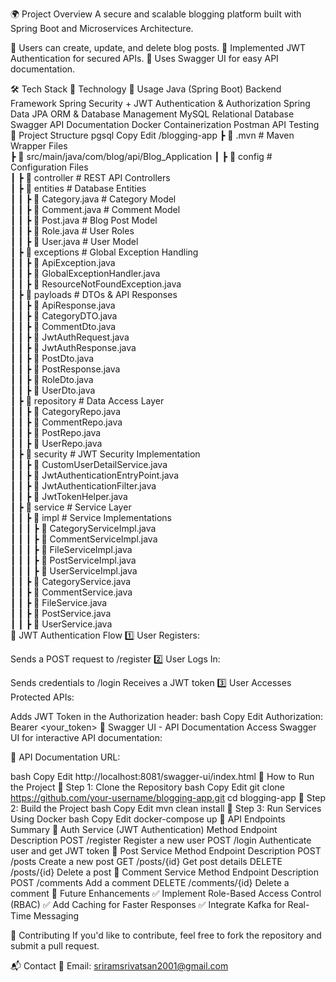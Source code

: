 🌍 Project Overview
A secure and scalable blogging platform built with Spring Boot and Microservices Architecture.

🔹 Users can create, update, and delete blog posts.
🔹 Implemented JWT Authentication for secured APIs.
🔹 Uses Swagger UI for easy API documentation.

🛠️ Tech Stack
🌟 Technology	🧩 Usage
Java (Spring Boot)	Backend Framework
Spring Security + JWT	Authentication & Authorization
Spring Data JPA	ORM & Database Management
MySQL	Relational Database
Swagger	API Documentation
Docker	Containerization
Postman	API Testing
📁 Project Structure
pgsql
Copy
Edit
/blogging-app
 ┣ 📂 .mvn                      # Maven Wrapper Files  
 ┣ 📂 src/main/java/com/blog/api/Blog_Application
 ┃ ┣ 📂 config                  # Configuration Files  
 ┃ ┣ 📂 controller              # REST API Controllers  
 ┃ ┣ 📂 entities                # Database Entities  
 ┃ ┃ ┣ 📜 Category.java         # Category Model  
 ┃ ┃ ┣ 📜 Comment.java          # Comment Model  
 ┃ ┃ ┣ 📜 Post.java             # Blog Post Model  
 ┃ ┃ ┣ 📜 Role.java             # User Roles  
 ┃ ┃ ┣ 📜 User.java             # User Model  
 ┃ ┣ 📂 exceptions              # Global Exception Handling  
 ┃ ┃ ┣ 📜 ApiException.java  
 ┃ ┃ ┣ 📜 GlobalExceptionHandler.java  
 ┃ ┃ ┣ 📜 ResourceNotFoundException.java  
 ┃ ┣ 📂 payloads                # DTOs & API Responses  
 ┃ ┃ ┣ 📜 ApiResponse.java  
 ┃ ┃ ┣ 📜 CategoryDTO.java  
 ┃ ┃ ┣ 📜 CommentDto.java  
 ┃ ┃ ┣ 📜 JwtAuthRequest.java  
 ┃ ┃ ┣ 📜 JwtAuthResponse.java  
 ┃ ┃ ┣ 📜 PostDto.java  
 ┃ ┃ ┣ 📜 PostResponse.java  
 ┃ ┃ ┣ 📜 RoleDto.java  
 ┃ ┃ ┣ 📜 UserDto.java  
 ┃ ┣ 📂 repository              # Data Access Layer  
 ┃ ┃ ┣ 📜 CategoryRepo.java  
 ┃ ┃ ┣ 📜 CommentRepo.java  
 ┃ ┃ ┣ 📜 PostRepo.java  
 ┃ ┃ ┣ 📜 UserRepo.java  
 ┃ ┣ 📂 security                # JWT Security Implementation  
 ┃ ┃ ┣ 📜 CustomUserDetailService.java  
 ┃ ┃ ┣ 📜 JwtAuthenticationEntryPoint.java  
 ┃ ┃ ┣ 📜 JwtAuthenticationFilter.java  
 ┃ ┃ ┣ 📜 JwtTokenHelper.java  
 ┃ ┣ 📂 service                 # Service Layer  
 ┃ ┃ ┣ 📂 impl                  # Service Implementations  
 ┃ ┃ ┃ ┣ 📜 CategoryServiceImpl.java  
 ┃ ┃ ┃ ┣ 📜 CommentServiceImpl.java  
 ┃ ┃ ┃ ┣ 📜 FileServiceImpl.java  
 ┃ ┃ ┃ ┣ 📜 PostServiceImpl.java  
 ┃ ┃ ┃ ┣ 📜 UserServiceImpl.java  
 ┃ ┃ ┣ 📜 CategoryService.java  
 ┃ ┃ ┣ 📜 CommentService.java  
 ┃ ┃ ┣ 📜 FileService.java  
 ┃ ┃ ┣ 📜 PostService.java  
 ┃ ┃ ┣ 📜 UserService.java  
🔐 JWT Authentication Flow
1️⃣ User Registers:

Sends a POST request to /register
2️⃣ User Logs In:

Sends credentials to /login
Receives a JWT token
3️⃣ User Accesses Protected APIs:

Adds JWT Token in the Authorization header:
bash
Copy
Edit
Authorization: Bearer <your_token>
📜 Swagger UI - API Documentation
Access Swagger UI for interactive API documentation:

🔗 API Documentation URL:

bash
Copy
Edit
http://localhost:8081/swagger-ui/index.html
🚀 How to Run the Project
🔹 Step 1: Clone the Repository
bash
Copy
Edit
git clone https://github.com/your-username/blogging-app.git
cd blogging-app
🔹 Step 2: Build the Project
bash
Copy
Edit
mvn clean install
🔹 Step 3: Run Services Using Docker
bash
Copy
Edit
docker-compose up
🚧 API Endpoints Summary
🔹 Auth Service (JWT Authentication)
Method	Endpoint	Description
POST	/register	Register a new user
POST	/login	Authenticate user and get JWT token
🔹 Post Service
Method	Endpoint	Description
POST	/posts	Create a new post
GET	/posts/{id}	Get post details
DELETE	/posts/{id}	Delete a post
🔹 Comment Service
Method	Endpoint	Description
POST	/comments	Add a comment
DELETE	/comments/{id}	Delete a comment
🚀 Future Enhancements
✅ Implement Role-Based Access Control (RBAC)
✅ Add Caching for Faster Responses
✅ Integrate Kafka for Real-Time Messaging

🤝 Contributing
If you'd like to contribute, feel free to fork the repository and submit a pull request.

📬 Contact
📧 Email: sriramsrivatsan2001@gmail.com
